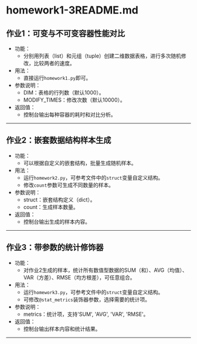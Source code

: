 # homework1-3README.md

## 作业1：可变与不可变容器性能对比

- 功能：
  - 分别用列表（list）和元组（tuple）创建二维数据表格，进行多次随机修改，比较两者的速度。
- 用法：
  - 直接运行`homework1.py`即可。
- 参数说明：
  - DIM：表格的行列数（默认1000）。
  - MODIFY_TIMES：修改次数（默认10000）。
- 返回值：
  - 控制台输出每种容器的耗时和对比分析。

---

## 作业2：嵌套数据结构样本生成

- 功能：
  - 可以根据自定义的嵌套结构，批量生成随机样本。
- 用法：
  - 运行`homework2.py`，可参考文件中的`struct`变量自定义结构。
  - 修改`count`参数可生成不同数量的样本。
- 参数说明：
  - struct：嵌套结构定义（dict）。
  - count：生成样本数量。
- 返回值：
  - 控制台输出生成的样本内容。

---

## 作业3：带参数的统计修饰器

- 功能：
  - 对作业2生成的样本，统计所有数值型数据的SUM（和）、AVG（均值）、VAR（方差）、RMSE（均方根差），可任意组合。
- 用法：
  - 运行`homework3.py`，可参考文件中的`struct`变量自定义结构。
  - 可修改`@stat_metrics`装饰器参数，选择需要的统计项。
- 参数说明：
  - metrics：统计项，支持'SUM', 'AVG', 'VAR', 'RMSE'。
- 返回值：
  - 控制台输出样本内容和统计结果。

---
